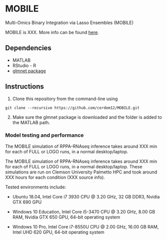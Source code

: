 # MOBILE
Multi-Omics Binary Integration via Lasso Ensembles (MOBILE)

MOBILE is XXX. More info can be found [here](https://www.birtwistlelab.com/).

## Dependencies

- MATLAB
- RStudio - R
- [glmnet package](https://hastie.su.domains/glmnet_matlab/download.html)

## Instructions

1. Clone this repository from the command-line using 

`git clone --recursive https://github.com/cerdem12/MOBILE.git`

2. Make sure the glmnet package is downloaded and the folder is added to the MATLAB path.

### Model testing and performance

The MOBILE simulation of RPPA-RNAseq inference takes around XXX min for each of FULL or LOGO runs, in a normal desktop/laptop. 

The MOBILE simulation of RPPA-RNAseq inference takes around XXX min for each of FULL or LOGO runs, in a normal desktop/laptop. These simulations are run on Clemson University Palmetto HPC and took around XXX hours for each condition (XXX source info). 

Tested environments include: 

- Ubuntu 18.04, Intel Core i7 3930 CPU @ 3.20 GHz, 32 GB DDR3, Nvidia GTX 690 GPU
    
- Windows 10 Education, Intel Core i5-3470 CPU @ 3.20 GHz, 8.00 GB RAM, Nvidia GTX 650 GPU, 64-bit operating system
    
- Windows 10 Pro, Intel Core i7-8550U CPU @ 2.00 GHz, 16.00 GB RAM, Intel UHD 620 GPU, 64-bit operating system
